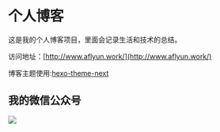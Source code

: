 # 个人博客

这是我的个人博客项目，里面会记录生活和技术的总结。


访问地址：[http://www.aflyun.work/](http://www.aflyun.work/)


博客主题使用:[hexo-theme-next](https://github.com/iissnan/hexo-theme-next)


## 我的微信公众号

![](https://i.loli.net/2019/11/23/uRZ65lMBENTnvzm.png)
